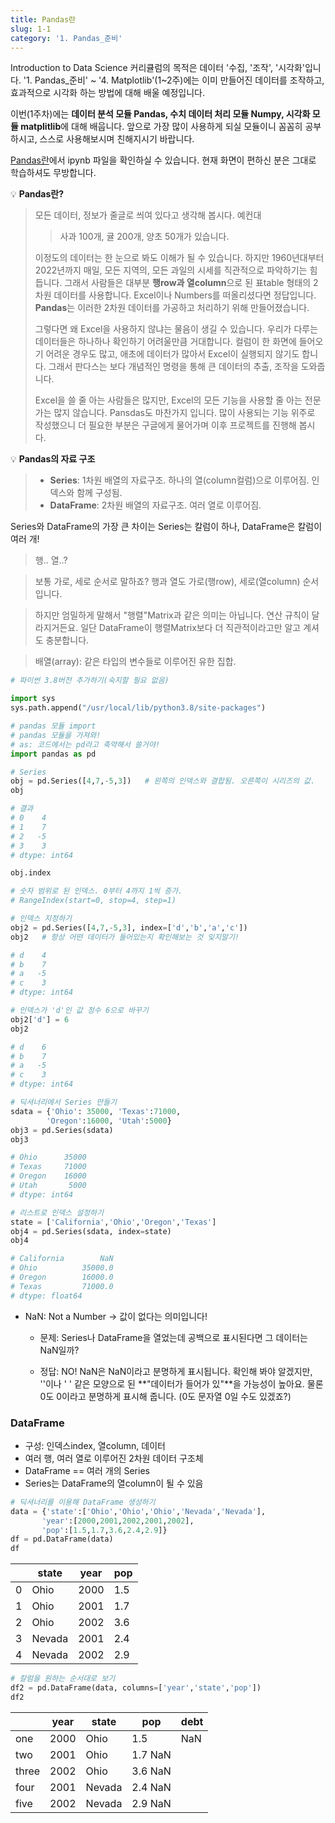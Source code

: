 ```yaml
---
title: Pandas란
slug: 1-1
category: '1. Pandas_준비'
---
```


Introduction to Data Science 커리큘럼의 목적은 데이터 '수집, '조작', '시각화'입니다. '1. Pandas_준비' ~ '4. Matplotlib'(1~2주)에는 이미 만들어진 데이터를 조작하고, 효과적으로 시각화 하는 방법에 대해 배울 예정입니다.

이번(1주차)에는 **데이터 분석 모듈 Pandas, 수치 데이터 처리 모듈 Numpy, 시각화 모듈 matplitlib**에 대해 배웁니다. 앞으로 가장 많이 사용하게 되실 모듈이니 꼼꼼히 공부하시고, 스스로 사용해보시며 친해지시기 바랍니다.

[Pandas란](https://github.com/Team-COSADAMA/Data-Science-Intro/blob/main/week1/1-1.ipynb)에서 ipynb 파일을 확인하실 수 있습니다. 현재 화면이 편하신 분은 그대로 학습하셔도 무방합니다.


💡 **Pandas란?**
>
> 모든 데이터, 정보가 줄글로 씌여 있다고 생각해 봅시다. 예컨대 
> > 사과 100개, 귤 200개, 양초 50개가 있습니다.
>
> 이정도의 데이터는 한 눈으로 봐도 이해가 될 수 있습니다. 하지만 1960년대부터 2022년까지 매일, 모든 지역의, 모든 과일의 시세를 직관적으로 파악하기는 힘듭니다. 그래서 사람들은 대부분 **행row과 열column**으로 된 표table 형태의 2차원 데이터를 사용합니다. Excel이나 Numbers를 떠올리셨다면 정답입니다. **Pandas**는 이러한 2차원 데이터를 가공하고 처리하기 위해 만들어졌습니다. 
>
> 그렇다면 왜 Excel을 사용하지 않냐는 물음이 생길 수 있습니다. 우리가 다루는 데이터들은 하나하나 확인하기 어려울만큼 거대합니다. 컬럼이 한 화면에 들어오기 어려운 경우도 많고, 애초에 데이터가 많아서 Excel이 실행되지 않기도 합니다. 그래서 판다스는 보다 개념적인 명령을 통해 큰 데이터의 추출, 조작을 도와줍니다.
>
> Excel을 쓸 줄 아는 사람들은 많지만, Excel의 모든 기능을 사용할 줄 아는 전문가는 많지 않습니다. Pansdas도 마찬가지 입니다. 많이 사용되는 기능 위주로 작성했으니 더 필요한 부분은 구글에게 물어가며 이후 프로젝트를 진행해 봅시다.


💡 **Pandas의 자료 구조**
>
> - **Series**: 1차원 배열의 자료구조. 하나의 열(column컬럼)으로 이루어짐. 인덱스와 함께 구성됨. 
> - **DataFrame**: 2차원 배열의 자료구조. 여러 열로 이루어짐.
>
Series와 DataFrame의 가장 큰 차이는 Series는 칼럼이 하나, DataFrame은 칼럼이 여러 개!

> 행.. 열..?

> 보통 가로, 세로 순서로 말하죠? 행과 열도 가로(행row), 세로(열column) 순서입니다.

> 하지만 엄밀하게 말해서 "행렬"Matrix과 같은 의미는 아닙니다. 연산 규칙이 달라지거든요. 일단 DataFrame이 행렬Matrix보다 더 직관적이라고만 알고 계셔도 충분합니다.

> 배열(array): 같은 타입의 변수들로 이루어진 유한 집합. 


```python
# 파이썬 3.8버전 추가하기(숙지할 필요 없음)

import sys 
sys.path.append("/usr/local/lib/python3.8/site-packages")
```

```python
# pandas 모듈 import
# pandas 모듈을 가져와! 
# as: 코드에서는 pd라고 축약해서 쓸거야!
import pandas as pd
```

```python
# Series
obj = pd.Series([4,7,-5,3])   # 왼쪽의 인덱스와 결합됨. 오른쪽이 시리즈의 값.
obj

# 결과
# 0    4
# 1    7
# 2   -5
# 3    3
# dtype: int64
```

```python
obj.index

# 숫자 범위로 된 인덱스. 0부터 4까지 1씩 증가.
# RangeIndex(start=0, stop=4, step=1)
```

```python
# 인덱스 지정하기
obj2 = pd.Series([4,7,-5,3], index=['d','b','a','c'])
obj2   # 항상 어떤 데이터가 들어있는지 확인해보는 것 잊지말기!

# d    4
# b    7
# a   -5
# c    3
# dtype: int64
```

```python
# 인덱스가 'd'인 값 정수 6으로 바꾸기
obj2['d'] = 6
obj2

# d    6
# b    7
# a   -5
# c    3
# dtype: int64
```


```python
# 딕셔너리에서 Series 만들기 
sdata = {'Ohio': 35000, 'Texas':71000,
        'Oregon':16000, 'Utah':5000}
obj3 = pd.Series(sdata)
obj3

# Ohio      35000
# Texas     71000
# Oregon    16000
# Utah       5000
# dtype: int64
```

```python
# 리스트로 인덱스 설정하기
state = ['California','Ohio','Oregon','Texas']
obj4 = pd.Series(sdata, index=state)
obj4

# California        NaN
# Ohio          35000.0
# Oregon        16000.0
# Texas         71000.0
# dtype: float64
```

- NaN: Not a Number -> 값이 없다는 의미입니다!

     -  문제: Series나 DataFrame을 열었는데 공백으로 표시된다면 그 데이터는 NaN일까?

    - 정답: NO! NaN은 NaN이라고 분명하게 표시됩니다. 확인해 봐야 알겠지만, ''이나 ' ' 같은 모양으로 된 **"데이터가 들어가 있"**을 가능성이 높아요. 물론 0도 0이라고 분명하게 표시해 줍니다. (0도 문자열 0일 수도 있겠죠?)


### DataFrame
- 구성: 인덱스index, 열column, 데이터
- 여러 행, 여러 열로 이루어진 2차원 데이터 구조체
- DataFrame == 여러 개의 Series
- Series는 DataFrame의 열column이 될 수 있음

```python
# 딕셔너리를 이용해 DataFrame 생성하기 
data = {'state':['Ohio','Ohio','Ohio','Nevada','Nevada'],
       'year':[2000,2001,2002,2001,2002],
       'pop':[1.5,1.7,3.6,2.4,2.9]}
df = pd.DataFrame(data)
df
```
|	|state|	year|	pop|
|---|-----|-----|------|
|0	|Ohio|	2000|	1.5|
|1	|Ohio|	2001|	1.7|
|2	|Ohio|	2002|	3.6|
|3	|Nevada|	2001|	2.4|
|4	|Nevada|	2002|	2.9|


```python
# 칼럼을 원하는 순서대로 보기 
df2 = pd.DataFrame(data, columns=['year','state','pop'])
df2
```
|	|year|	state|	pop|	debt|
|---|----|-------|-----|--------|
|one	|2000|	Ohio	|1.5|	NaN|
|two	|2001|	Ohio	|1.7	NaN|
|three	|2002|	Ohio	|3.6	NaN|
|four	|2001|	Nevada	|2.4	NaN|
|five	|2002|	Nevada	|2.9	NaN|
